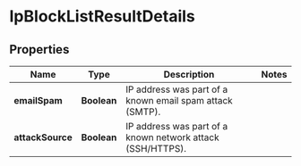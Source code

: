 

# IpBlockListResultDetails


## Properties

| Name | Type | Description | Notes |
|------------ | ------------- | ------------- | -------------|
|**emailSpam** | **Boolean** | IP address was part of a known email spam attack (SMTP). |  |
|**attackSource** | **Boolean** | IP address was part of a known network attack (SSH/HTTPS). |  |



